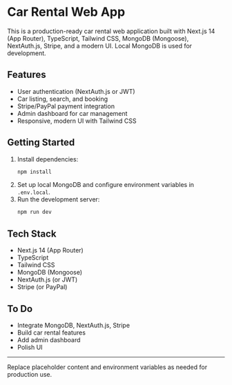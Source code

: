 # Car Rental Web App

This is a production-ready car rental web application built with Next.js 14 (App Router), TypeScript, Tailwind CSS, MongoDB (Mongoose), NextAuth.js, Stripe, and a modern UI. Local MongoDB is used for development.

## Features

- User authentication (NextAuth.js or JWT)
- Car listing, search, and booking
- Stripe/PayPal payment integration
- Admin dashboard for car management
- Responsive, modern UI with Tailwind CSS

## Getting Started

1. Install dependencies:
   ```bash
   npm install
   ```
2. Set up local MongoDB and configure environment variables in `.env.local`.
3. Run the development server:
   ```bash
   npm run dev
   ```

## Tech Stack

- Next.js 14 (App Router)
- TypeScript
- Tailwind CSS
- MongoDB (Mongoose)
- NextAuth.js (or JWT)
- Stripe (or PayPal)

## To Do

- Integrate MongoDB, NextAuth.js, Stripe
- Build car rental features
- Add admin dashboard
- Polish UI

---

Replace placeholder content and environment variables as needed for production use.
